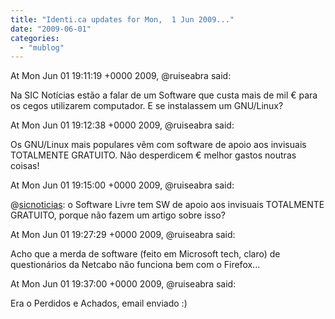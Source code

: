 ```yaml
---
title: "Identi.ca updates for Mon,  1 Jun 2009..."
date: "2009-06-01"
categories: 
  - "mublog"
---
```


At Mon Jun 01 19:11:19 +0000 2009, @ruiseabra said:

Na SIC Notícias estão a falar de um Software que custa mais de mil € para os cegos utilizarem computador. E se instalassem um GNU/Linux?

At Mon Jun 01 19:12:38 +0000 2009, @ruiseabra said:

Os GNU/Linux mais populares vêm com software de apoio aos invisuais TOTALMENTE GRATUITO. Não desperdicem € melhor gastos noutras coisas!

At Mon Jun 01 19:15:00 +0000 2009, @ruiseabra said:

@[sicnoticias](http://identi.ca/sicnoticias): o Software Livre tem SW de apoio aos invisuais TOTALMENTE GRATUITO, porque não fazem um artigo sobre isso?

At Mon Jun 01 19:27:29 +0000 2009, @ruiseabra said:

Acho que a merda de software (feito em Microsoft tech, claro) de questionários da Netcabo não funciona bem com o Firefox...

At Mon Jun 01 19:37:00 +0000 2009, @ruiseabra said:

Era o Perdidos e Achados, email enviado :)
